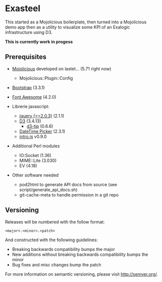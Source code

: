 # Exasteel

This started as a Mojolicious boilerplate, then turned into a Mojolicious demo app then as a utility to visualize some KPI of an Exalogic infrastructure using D3.

**This is currently work in progess**

## Prerequisites

- [Mojolicious](http://mojolicio.us/) developed on lastet... (5.71 right now)
    - Mojolicious::Plugin::Config
- [Bootstrap](http://getbootstrap.com/) (3.3.1)
- [Font Awesome](http://fortawesome.github.io/Font-Awesome/) (4.2.0)

- Librerie javascript:
    - [jquery (>=2.0.3)](http://jquery.com) (2.1.1)
    - [D3](http://d3js.org/) (3.4.13)
      - [d3-tip](http://labratrevenge.com/d3-tip) (0.6.6)
    - [DateTime Picker](http://www.malot.fr/bootstrap-datetimepicker/) (2.3.1)
    - [intro.js](http://usablica.github.io/intro.js/) v0.9.0

- Additional Perl modules
    - IO:Socket (1.36)
    - MIME::Lite (3.030)
    - EV (4.18)

- Other software needed
    - pod2html to generate API docs from source (see script/generate_api_docs.sh)
    - git-cache-meta to handle permission in a git repo

## Versioning

Releases will be numbered with the follow format:

`<major>.<minor>.<patch>`

And constructed with the following guidelines:

* Breaking backwards compatibility bumps the major
* New additions without breaking backwards compatibility bumps the minor
* Bug fixes and misc changes bump the patch

For more information on semantic versioning, please visit http://semver.org/.
